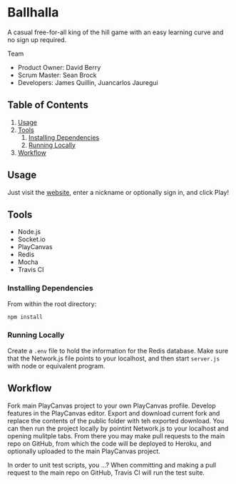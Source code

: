 # Ballhalla

A casual free-for-all king of the hill game with an easy learning curve and no sign up required.

Team

  - Product Owner: David Berry
  - Scrum Master: Sean Brock
  - Developers: James Quillin, Juancarlos Jauregui

## Table of Contents

1. [Usage](https://github.com/DJJS/thesis-project/blob/master/_README.md#usage)
2. [Tools](https://github.com/DJJS/thesis-project/blob/master/_README.md#tools)
    1. [Installing Dependencies](https://github.com/DJJS/thesis-project/blob/master/_README.md#installing-dependencies)
    2. [Running Locally](https://github.com/DJJS/thesis-project/blob/master/_README.md#running-locally)
3. [Workflow](https://github.com/DJJS/thesis-project/blob/master/_README.md#workflow)

## Usage

Just visit the [website](http://pond-game.herokuapp.com/), enter a nickname or optionally sign in, and click Play!

## Tools

- Node.js
- Socket.io
- PlayCanvas
- Redis
- Mocha
- Travis CI

### Installing Dependencies

From within the root directory:

```sh
npm install
```

### Running Locally

Create a `.env` file to hold the information for the Redis database. Make sure that the Network.js file points to your localhost, and then start `server.js`  with node or equivalent program.

## Workflow

Fork main PlayCanvas project to your own PlayCanvas profile.  Develop features in the PlayCanvas editor.  Export and download current fork and replace the contents of the public folder with teh exported download.  You can then run the project locally by pointint Network.js to your localhost and opening mulitple tabs.  From there you may make pull requests to the main repo on GitHub, from which the code will be deployed to Heroku, and optionally uploaded to the main PlayCanvas project.

In order to unit test scripts, you ...?  When committing and making a pull request to the main repo on GitHub, Travis CI will run the test suite.
